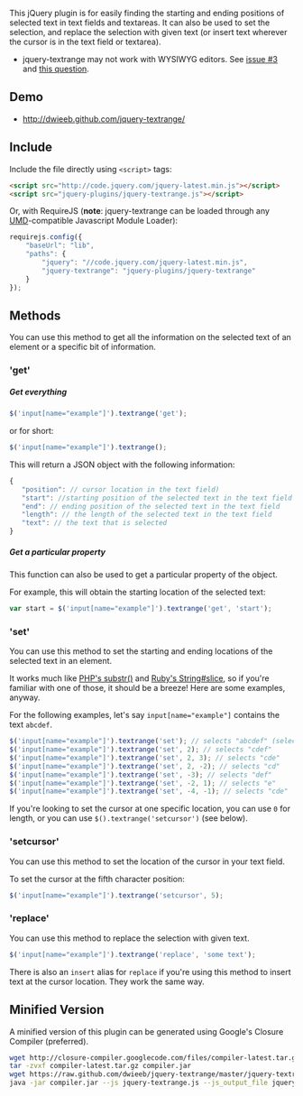 This jQuery plugin is for easily finding the starting and ending positions of selected text in text fields and textareas. It can also be used to set the selection, and replace the selection with given text (or insert text wherever the cursor is in the text field or textarea).

* jquery-textrange may not work with WYSIWYG editors. See [issue #3](https://github.com/dwieeb/jquery-textrange/issues/3) and [this question](http://wordpress.stackexchange.com/questions/105961/insert-text-a-cursor-position-in-to-tinymce-text-editor).

## Demo

* http://dwieeb.github.com/jquery-textrange/

## Include

Include the file directly using `<script>` tags:

```html
<script src="http://code.jquery.com/jquery-latest.min.js"></script>
<script src="jquery-plugins/jquery-textrange.js"></script>
```

Or, with RequireJS (**note**: jquery-textrange can be loaded through any [UMD](https://github.com/umdjs/umd/blob/master/README.md)-compatible Javascript Module Loader):

```javascript
requirejs.config({
    "baseUrl": "lib",
    "paths": {
        "jquery": "//code.jquery.com/jquery-latest.min.js",
        "jquery-textrange": "jquery-plugins/jquery-textrange"
    }
});
```

## Methods

You can use this method to get all the information on the selected text of an element or a specific bit of information.

### 'get'

##### Get everything

```javascript
$('input[name="example"]').textrange('get');
```

or for short:

```javascript
$('input[name="example"]').textrange();
```

This will return a JSON object with the following information:

```javascript
{
   "position": // cursor location in the text field)
   "start": //starting position of the selected text in the text field
   "end": // ending position of the selected text in the text field
   "length": // the length of the selected text in the text field
   "text": // the text that is selected
}
```

##### Get a particular property

This function can also be used to get a particular property of the object.

For example, this will obtain the starting location of the selected text:

```javascript
var start = $('input[name="example"]').textrange('get', 'start');
```

### 'set'

You can use this method to set the starting and ending locations of the selected text in an element.

It works much like [PHP's substr()](http://php.net/manual/en/function.substr.php) and [Ruby's String#slice](http://ruby-doc.org/core-2.0/String.html#method-i-slice), so if you're familiar with one of those, it should be a breeze! Here are some examples, anyway.

For the following examples, let's say `input[name="example"]` contains the text `abcdef`.

```javascript
$('input[name="example"]').textrange('set'); // selects "abcdef" (select all)
$('input[name="example"]').textrange('set', 2); // selects "cdef"
$('input[name="example"]').textrange('set', 2, 3); // selects "cde"
$('input[name="example"]').textrange('set', 2, -2); // selects "cd"
$('input[name="example"]').textrange('set', -3); // selects "def"
$('input[name="example"]').textrange('set', -2, 1); // selects "e"
$('input[name="example"]').textrange('set', -4, -1); // selects "cde"
```

If you're looking to set the cursor at one specific location, you can use `0` for length, or you can use `$().textrange('setcursor')` (see below).

### 'setcursor'

You can use this method to set the location of the cursor in your text field.

To set the cursor at the fifth character position:

```javascript
$('input[name="example"]').textrange('setcursor', 5);
```

### 'replace'

You can use this method to replace the selection with given text. 

```javascript
$('input[name="example"]').textrange('replace', 'some text');
```

There is also an `insert` alias for `replace` if you're using this method to insert text at the cursor location. They work the same way.

## Minified Version
A minified version of this plugin can be generated using Google's Closure Compiler (preferred).

```bash
wget http://closure-compiler.googlecode.com/files/compiler-latest.tar.gz
tar -zvxf compiler-latest.tar.gz compiler.jar
wget https://raw.github.com/dwieeb/jquery-textrange/master/jquery-textrange.js
java -jar compiler.jar --js jquery-textrange.js --js_output_file jquery-textrange.min.js
```
